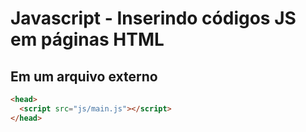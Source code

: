 # Javascript - Inserindo códigos JS em páginas HTML

## Em um arquivo externo

~~~html
<head>
  <script src="js/main.js"></script>
</head>
~~~

